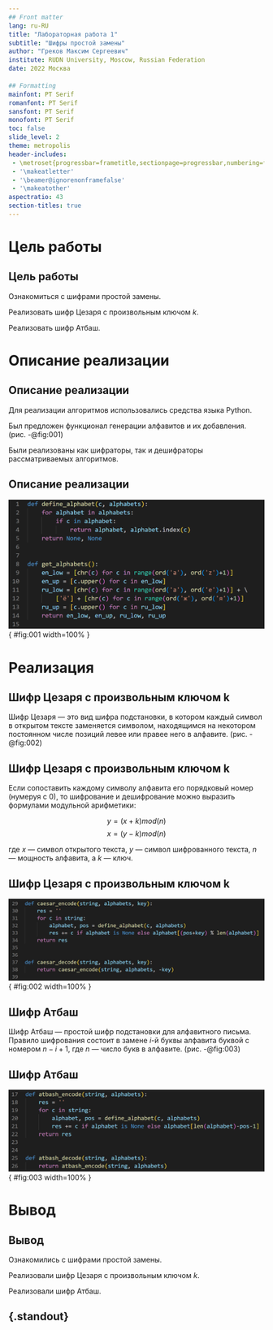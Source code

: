 ```yaml
---
## Front matter
lang: ru-RU
title: "Лабораторная работа 1"
subtitle: "Шифры простой замены" 
author: "Греков Максим Сергеевич"
institute: RUDN University, Moscow, Russian Federation
date: 2022 Москва

## Formatting
mainfont: PT Serif
romanfont: PT Serif
sansfont: PT Serif
monofont: PT Serif
toc: false
slide_level: 2
theme: metropolis
header-includes: 
 - \metroset{progressbar=frametitle,sectionpage=progressbar,numbering=fraction}
 - '\makeatletter'
 - '\beamer@ignorenonframefalse'
 - '\makeatother'
aspectratio: 43
section-titles: true
---
```


# Цель работы 

## Цель работы

Ознакомиться с шифрами простой замены.

Реализовать шифр Цезаря с произвольным ключом _k_.

Реализовать шифр Атбаш.

# Описание реализации

## Описание реализации

Для реализации алгоритмов использовались средства языка Python. 

Был предложен функционал генерации алфавитов и их добавления. (рис. -@fig:001)

Были реализованы как шифраторы, так и дешифраторы рассматриваемых алгоритмов.

## Описание реализации

![Код генерации алфавитов](image/image1.png){ #fig:001 width=100% }

# Реализация 

## Шифр Цезаря с произвольным ключом k

Шифр Цезаря — это вид шифра подстановки, в котором каждый символ в открытом тексте заменяется символом, находящимся на некотором постоянном числе позиций левее или правее него в алфавите. (рис. -@fig:002)

## Шифр Цезаря с произвольным ключом k

Если сопоставить каждому символу алфавита его порядковый номер (нумеруя с 0), то шифрование и дешифрование можно выразить формулами модульной арифметики:

$$y=(x+k) mod (n)$$
$$x=(y-k) mod (n)$$

где $x$ — символ открытого текста, $y$ — символ шифрованного текста, $n$ — мощность алфавита, а $k$ — ключ.

## Шифр Цезаря с произвольным ключом k

![Код Шифра Цезаря](image/image2.png){ #fig:002 width=100% }

## Шифр Атбаш

Шифр Атбаш — простой шифр подстановки для алфавитного письма. Правило шифрования состоит в замене $i$-й буквы алфавита буквой с номером $n-i+1$, где $n$ — число букв в алфавите. (рис. -@fig:003)

## Шифр Атбаш

![Код Шифра Атбаш](image/image3.png){ #fig:003 width=100% }

# Вывод 

## Вывод 

Ознакомились с шифрами простой замены.

Реализовали шифр Цезаря с произвольным ключом _k_.

Реализовали шифр Атбаш.

## {.standout}